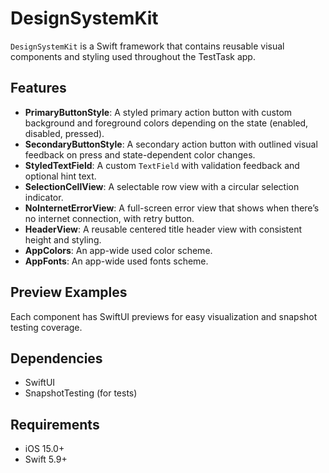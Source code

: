# DesignSystemKit

`DesignSystemKit` is a Swift framework that contains reusable visual components and styling used throughout the TestTask app.

## Features

- **PrimaryButtonStyle**: A styled primary action button with custom background and foreground colors depending on the state (enabled, disabled, pressed).
- **SecondaryButtonStyle**: A secondary action button with outlined visual feedback on press and state-dependent color changes.
- **StyledTextField**: A custom `TextField` with validation feedback and optional hint text.
- **SelectionCellView**: A selectable row view with a circular selection indicator.
- **NoInternetErrorView**: A full-screen error view that shows when there’s no internet connection, with retry button.
- **HeaderView**: A reusable centered title header view with consistent height and styling.
- **AppColors**: An app-wide used color scheme.
- **AppFonts**: An app-wide used fonts scheme.

## Preview Examples

Each component has SwiftUI previews for easy visualization and snapshot testing coverage.

## Dependencies

- SwiftUI
- SnapshotTesting (for tests)


## Requirements

- iOS 15.0+
- Swift 5.9+
